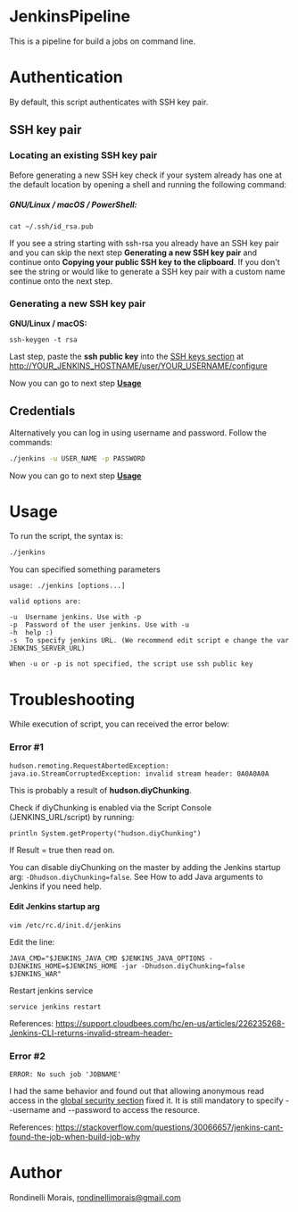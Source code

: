 # JenkinsPipeline
This is a pipeline for build a jobs on command line.

# Authentication
By default, this script authenticates with SSH key pair.

## SSH key pair

### Locating an existing SSH key pair
Before generating a new SSH key check if your system already has one
at the default location by opening a shell and running the following command:

##### GNU/Linux / macOS / PowerShell:
```
cat ~/.ssh/id_rsa.pub
```
If you see a string starting with ssh-rsa you already have an SSH key pair
and you can skip the next step **Generating a new SSH key pair**
and continue onto **Copying your public SSH key to the clipboard**.
If you don't see the string or would like to generate a SSH key pair with a
custom name continue onto the next step.

### Generating a new SSH key pair

**GNU/Linux / macOS:**
```
ssh-keygen -t rsa
```

Last step, paste the **ssh public key** into the [SSH keys section](https://jenkins.io/doc/book/resources/managing/cli-adding-ssh-public-keys.png) at [http://YOUR_JENKINS_HOSTNAME/user/YOUR_USERNAME/configure](http://YOUR_JENKINS_HOSTNAME/user/YOUR_USERNAME/configure)

Now you can go to next step [**Usage**](#usage)

## Credentials
Alternatively you can log in using username and password. Follow the commands:

```bash
./jenkins -u USER_NAME -p PASSWORD
```

Now you can go to next step [**Usage**](#usage)

# Usage
To run the script, the syntax is:

```bash
./jenkins
```

You can specified something parameters

```none
usage: ./jenkins [options...]

valid options are:

-u  Username jenkins. Use with -p
-p  Password of the user jenkins. Use with -u
-h  help :)
-s  To specify jenkins URL. (We recommend edit script e change the var JENKINS_SERVER_URL)

When -u or -p is not specified, the script use ssh public key
```

# Troubleshooting
While execution of script, you can received the error below:

### Error #1
```
hudson.remoting.RequestAbortedException: java.io.StreamCorruptedException: invalid stream header: 0A0A0A0A
```

This is probably a result of **hudson.diyChunking**.

Check if diyChunking is enabled via the Script Console (JENKINS_URL/script) by running:

```
println System.getProperty("hudson.diyChunking")
```

If Result = true then read on.

You can disable diyChunking on the master by adding the Jenkins startup arg: `-Dhudson.diyChunking=false`. See How to add Java arguments to Jenkins if you need help.

#### Edit Jenkins startup arg
```
vim /etc/rc.d/init.d/jenkins
```
Edit the line:
```
JAVA_CMD="$JENKINS_JAVA_CMD $JENKINS_JAVA_OPTIONS -DJENKINS_HOME=$JENKINS_HOME -jar -Dhudson.diyChunking=false $JENKINS_WAR"
```
Restart jenkins service
```
service jenkins restart
```

References: https://support.cloudbees.com/hc/en-us/articles/226235268-Jenkins-CLI-returns-invalid-stream-header-

### Error #2
```
ERROR: No such job 'JOBNAME'
```

I had the same behavior and found out that allowing anonymous read access in the [global security section](https://i.stack.imgur.com/FEO2W.png) fixed it. It is still mandatory to specify --username and --password to access the resource.

References: https://stackoverflow.com/questions/30066657/jenkins-cant-found-the-job-when-build-job-why

# Author
Rondinelli Morais, rondinellimorais@gmail.com

